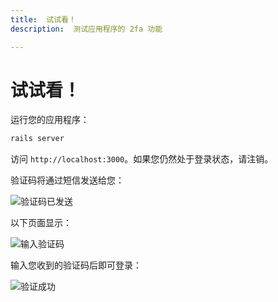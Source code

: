 ```yaml
---
title:  试试看！
description:  测试应用程序的 2fa 功能

---
```


试试看！
====

运行您的应用程序：

```sh
rails server
```

访问 `http://localhost:3000`。如果您仍然处于登录状态，请注销。

验证码将通过短信发送给您：

![验证码已发送](/images/2fa-ruby-code-sent.png)

以下页面显示：

![输入验证码](/images/2fa-ruby-check-code.png)

输入您收到的验证码后即可登录：

![验证成功](/images/2fa-ruby-verification-success.png)

